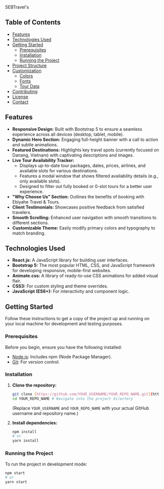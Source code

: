 SEBTravel's


## Table of Contents

- [Features](#features)
- [Technologies Used](#technologies-used)
- [Getting Started](#getting-started)
  - [Prerequisites](#prerequisites)
  - [Installation](#installation)
  - [Running the Project](#running-the-project)
- [Project Structure](#project-structure)
- [Customization](#customization)
  - [Colors](#colors)
  - [Fonts](#fonts)
  - [Tour Data](#tour-data)
- [Contributing](#contributing)
- [License](#license)
- [Contact](#contact)

## Features

- **Responsive Design:** Built with Bootstrap 5 to ensure a seamless experience across all devices (desktop, tablet, mobile).
- **Dynamic Hero Section:** Engaging full-height banner with a call to action and subtle animations.
- **Featured Destinations:** Highlights key travel spots (currently focused on Danang, Vietnam) with captivating descriptions and images.
- **Live Tour Availability Tracker:**
  - Displays up-to-date tour packages, dates, prices, airlines, and available slots for various destinations.
  - Features a modal window that shows filtered availability details (e.g., only available slots).
  - Designed to filter out fully booked or 0-slot tours for a better user experience.
- **"Why Choose Us" Section:** Outlines the benefits of booking with Ebiyahe Travel & Tours.
- **Client Testimonials:** Showcases positive feedback from satisfied travelers.
- **Smooth Scrolling:** Enhanced user navigation with smooth transitions to different sections.
- **Customizable Theme:** Easily modify primary colors and typography to match branding.

## Technologies Used

-   **React.js:** A JavaScript library for building user interfaces.
-   **Bootstrap 5:** The most popular HTML, CSS, and JavaScript framework for developing responsive, mobile-first websites.
-   **Animate.css:** A library of ready-to-use CSS animations for added visual flair.
-   **CSS3:** For custom styling and theme overrides.
-   **JavaScript (ES6+):** For interactivity and component logic.

## Getting Started

Follow these instructions to get a copy of the project up and running on your local machine for development and testing purposes.

### Prerequisites

Before you begin, ensure you have the following installed:

-   [Node.js](https://nodejs.org/): Includes npm (Node Package Manager).
-   [Git](https://git-scm.com/): For version control.

### Installation

1.  **Clone the repository:**
    ```bash
    git clone [https://github.com/YOUR_USERNAME/YOUR_REPO_NAME.git](https://github.com/YOUR_USERNAME/YOUR_REPO_NAME.git)
    cd YOUR_REPO_NAME # Navigate into the project directory
    ```
    (Replace `YOUR_USERNAME` and `YOUR_REPO_NAME` with your actual GitHub username and repository name.)

2.  **Install dependencies:**
    ```bash
    npm install
    # or
    yarn install
    ```

### Running the Project

To run the project in development mode:

```bash
npm start
# or
yarn start
